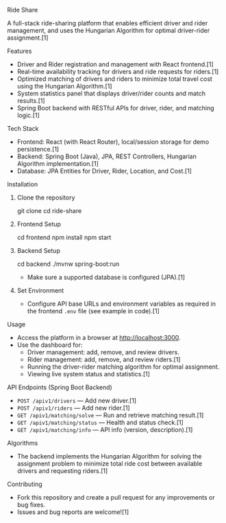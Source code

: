 Ride Share

A full-stack ride-sharing platform that enables efficient driver and rider management, and uses the Hungarian Algorithm for optimal driver-rider assignment.[1]

Features

- Driver and Rider registration and management with React frontend.[1]
- Real-time availability tracking for drivers and ride requests for riders.[1]
- Optimized matching of drivers and riders to minimize total travel cost using the Hungarian Algorithm.[1]
- System statistics panel that displays driver/rider counts and match results.[1]
- Spring Boot backend with RESTful APIs for driver, rider, and matching logic.[1]

Tech Stack

- Frontend: React (with React Router), local/session storage for demo persistence.[1]
- Backend: Spring Boot (Java), JPA, REST Controllers, Hungarian Algorithm implementation.[1]
- Database: JPA Entities for Driver, Rider, Location, and Cost.[1]

Installation

1. Clone the repository
   
   git clone <repo-url>
   cd ride-share
   

2. Frontend Setup
   
   cd frontend
   npm install
   npm start
   

3. Backend Setup
   
   cd backend
   ./mvnw spring-boot:run
   
   - Make sure a supported database is configured (JPA).[1]

4. Set Environment
   - Configure API base URLs and environment variables as required in the frontend `.env` file (see example in code).[1]

Usage

- Access the platform in a browser at [http://localhost:3000](http://localhost:3000).
- Use the dashboard for:
  - Driver management: add, remove, and review drivers.
  - Rider management: add, remove, and review riders.[1]
  - Running the driver-rider matching algorithm for optimal assignment.
  - Viewing live system status and statistics.[1]

API Endpoints (Spring Boot Backend)

- `POST /apiv1/drivers` — Add new driver.[1]
- `POST /apiv1/riders` — Add new rider.[1]
- `GET /apiv1/matching/solve` — Run and retrieve matching result.[1]
- `GET /apiv1/matching/status` — Health and status check.[1]
- `GET /apiv1/matching/info` — API info (version, description).[1]

Algorithms

- The backend implements the Hungarian Algorithm for solving the assignment problem to minimize total ride cost between available drivers and requesting riders.[1]

Contributing

- Fork this repository and create a pull request for any improvements or bug fixes.
- Issues and bug reports are welcome![1]
